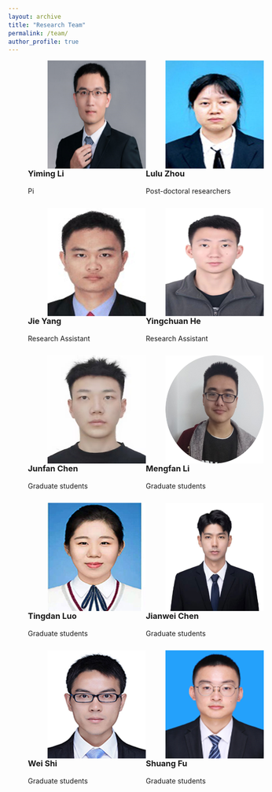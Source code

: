 ```yaml
---
layout: archive
title: "Research Team"
permalink: /team/
author_profile: true
---
```


<style>

.pic{
    width:200px;
    height:300px;
    float:left;
    margin-left:40px
}
.pic img{
display:block;
width:200px;
height:220px;
margin-left:40px;
float:left;
}

</style>
<div class="pic">
<img src="/images/LYM.png" alt="" />
<h3>Yiming Li</h3>
<p>Pi</p>
</div>

<div class="pic">
<img src="/images/zhoululu.jpg" alt="" />
<h3>Lulu Zhou</h3>
<p>Post-doctoral researchers</p>
</div>

<div class="pic">
<img src="/images/yangjie.jpg" alt="" />
<h3>Jie Yang</h3>
<p>Research Assistant</p>
</div>


<div class="pic">
<img src="/images/heyingchuan.png" alt="" />
<h3>Yingchuan He</h3>
<p>Research Assistant</p>
</div>

<div class="pic">
<img src="/images/chenjunfan.jpg" alt="" />
<h3>Junfan Chen</h3>
<p>Graduate students</p>
</div>


<div class="pic">
<img src="/images/limengfan.png" alt="" />
<h3>Mengfan Li</h3>
<p>Graduate students</p>
</div>

<div class="pic">
<img src="/images/luotingdan.jpg" alt="" />
<h3>Tingdan Luo</h3>
<p>Graduate students</p>
</div>

<div class="pic">
<img src="/images/chenjianwei.jpg" alt="" />
<h3>Jianwei Chen</h3>
<p>Graduate students</p>
</div>

<div class="pic">
<img src="/images/shiwei.jpg" alt="" />
<h3>Wei Shi</h3>
<p>Graduate students</p>
</div>

<div class="pic">
<img src="/images/fushuang.png" alt="" />
<h3>Shuang Fu</h3>
<p>Graduate students</p>
</div>

